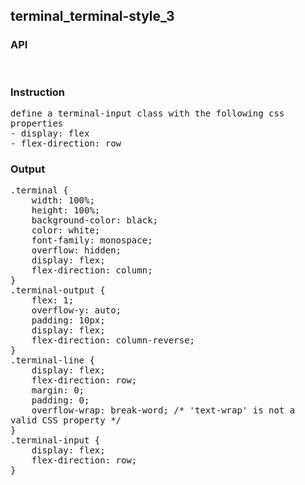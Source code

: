 ## terminal_terminal-style_3
### API

<pre style='text-wrap: wrap'>

</pre>
### Instruction

<pre style='text-wrap: wrap'>
define a terminal-input class with the following css properties
- display: flex
- flex-direction: row
</pre>
### Output

<pre style='text-wrap: wrap'>
.terminal {
    width: 100%;
    height: 100%;
    background-color: black;
    color: white;
    font-family: monospace;
    overflow: hidden;
    display: flex;
    flex-direction: column;
}
.terminal-output {
    flex: 1;
    overflow-y: auto;
    padding: 10px;
    display: flex;
    flex-direction: column-reverse;
}
.terminal-line {
    display: flex;
    flex-direction: row;
    margin: 0;
    padding: 0;
    overflow-wrap: break-word; /* 'text-wrap' is not a valid CSS property */
}
.terminal-input {
    display: flex;
    flex-direction: row;
}

</pre>
